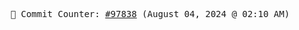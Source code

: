 <p align="center">
    <samp>
        📮 Commit Counter: <a href="https://github.com/Javascript-void0/Javascript-void0/commits/main">#97838</a> (August 04, 2024 @ 02:10 AM)
    </samp>
</p>